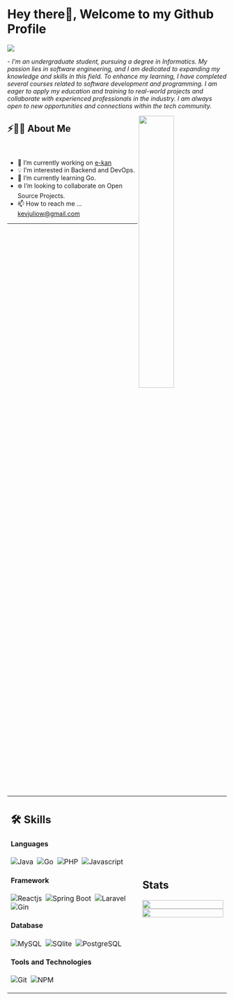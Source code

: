 # Hey there👋, Welcome to my Github Profile

<img src="https://readme-typing-svg.herokuapp.com?font=Architects+Daughter&color=22EBF7&size=25&center=false&lines=hey!+its+Kevin;Full+stack+web+developer...;"/>
 
<p>- <i>I'm an undergraduate student, pursuing a degree in Informatics. My passion lies in software engineering, and I am dedicated to expanding my knowledge and skills in this field. To enhance my learning, I have completed several courses related to software development and programming. I am eager to apply my education and training to real-world projects and collaborate with experienced professionals in the industry. I am always open to new opportunities and connections within the tech community.
</i></p>

<img src="https://i.giphy.com/media/v1.Y2lkPTc5MGI3NjExaHBiaHE3NWcxb2l1NGRlenp3eWJtYXVoMGc2eGFyN3dqYTB5ZGVrdiZlcD12MV9pbnRlcm5hbF9naWZfYnlfaWQmY3Q9Zw/i229PTC8BKt9V9RnwZ/giphy.gif" width="40%" align="right" />

## ⚡🙋‍♂️ About Me

</br>

- 🔧 I’m currently working on  [e-kan](https://github.com/kevinjuliow/e-kan)
- 💡 I’m interested in Backend and DevOps.
- 📖 I’m currently learning Go.
- ❄️ I’m looking to collaborate on Open Source Projects.
- 📫 How to reach me ... kevjuliow@gmail.com

<hr>

</br>

<table width="100%">

 <tr>
    <td width="60%">
     
## 🛠️ Skills

#### Languages
![Java](https://img.shields.io/badge/Java-%23150458.svg?style=flat&logo=java&logoColor=orange)&nbsp;
![Go](https://img.shields.io/badge/Go-%2300ADD8.svg?style=flat&logo=go&logoColor=white)&nbsp;
![PHP](https://img.shields.io/badge/PHP-%23777BB4.svg?style=flat&logo=php&logoColor=white)&nbsp;
![Javascript](https://img.shields.io/badge/Javascript-%23F7DF1E.svg?style=flat&logo=javascript&logoColor=black)&nbsp;

#### Framework
![Reactjs](https://img.shields.io/badge/React-20232A?style=flat&logo=react&logoColor=61DAFB)&nbsp;
![Spring Boot](https://img.shields.io/badge/Spring%20Boot-%236DB33F.svg?style=flat&logo=springboot&logoColor=white)&nbsp;
![Laravel](https://img.shields.io/badge/Laravel-%23FF2D20.svg?style=flat&logo=laravel&logoColor=white)&nbsp;
![Gin](https://img.shields.io/badge/Gin-%23ffffff.svg?style=flat&logo=go&logoColor=blue)&nbsp;

#### Database
![MySQL](https://img.shields.io/badge/MySQL-00000F?style=flat&logo=mysql&logoColor=white)&nbsp;
![SQlite](https://img.shields.io/badge/-SQlite-05122A?style=flat&logo=sqlite&logoColor=A8B9CC)&nbsp;
![PostgreSQL](https://img.shields.io/badge/PostgreSQL-316192?style=flat&logo=postgresql&logoColor=green)

#### Tools and Technologies
![Git](https://img.shields.io/badge/-Git-05122A?style=flat&logo=git)&nbsp;
![NPM](https://img.shields.io/badge/npm-CB3837?style=flat&logo=npm&logoColor=white)&nbsp;

</td>
    <td>
  
## Stats

<p align="center">
  <img width="100%" src="https://github-readme-stats.vercel.app/api?username=kevinjuliow&theme=react&hide_border=true&include_all_commits=true&count_private=false" />
 </br>
  <img width="100%" src="https://github-readme-stats.vercel.app/api/top-langs/?username=kevinjuliow&theme=react&hide_border=true&include_all_commits=true&count_private=true&layout=compact" />
</p>

  </td>
 </tr>
</table>
